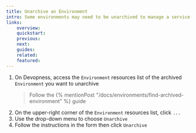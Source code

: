 ```yaml
---
title: Unarchive an Environment
intro: Some environments may need to be unarchived to manage a service included in the environment. Unarchive an Environment to view its linked resources.
links:
    overview:
    quickstart:
    previous:
    next:
    guides:
    related:
    featured:
---
```


1. On Devopness, access the `Environment` resources list of the archived `Environment` you want to unarchive
    > Follow the {% mentionPost "/docs/environments/find-archived-environment" %} guide
1. On the upper-right corner of the `Environment` resources list, click `...`
1. Use the drop-down menu to choose `Unarchive`
1. Follow the instructions in the form then click `Unarchive`
